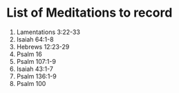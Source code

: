 # List of Meditations to record

1. Lamentations 3:22-33
2. Isaiah 64:1-8
3. Hebrews 12:23-29
4. Psalm 16
5. Psalm 107:1-9
6. Isaiah 43:1-7
7. Psalm 136:1-9
8. Psalm 100
